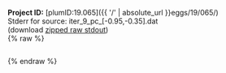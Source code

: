 **Project ID:** [plumID:19.065]({{ '/' | absolute_url }}eggs/19/065/)  
Stderr for source:  iter_9_pc_[-0.95,-0.35].dat   
(download [zipped raw stdout](iter_9_pc_[-0.95,-0.35].dat.plumed.stdout.txt.zip))  
{% raw %}
<pre>
</pre>
{% endraw %}
